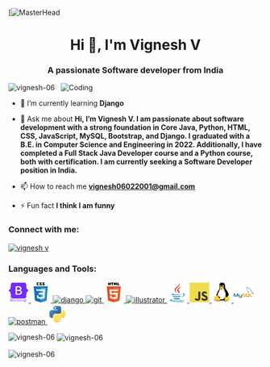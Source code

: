 [![MasterHead](https://img.freepik.com/free-vector/artificial-intelligence-concept-twitch-banner_23-2150389746.jpg)
<h1 align="center">Hi 👋, I'm Vignesh V</h1>
<h3 align="center">A passionate Software developer from India</h3>
<img align="right" alt="Coding" width="400" src="https://erkunal.in/_nuxt/img/about-dev.d3b6fdf.gif">
<p align="left"> <img src="https://komarev.com/ghpvc/?username=vignesh-06&label=Profile%20views&color=0e75b6&style=flat" alt="vignesh-06" /> </p>

- 🌱 I’m currently learning **Django**

- 💬 Ask me about **Hi, I’m Vignesh V. I am passionate about software development with a strong foundation in Core Java, Python, HTML, CSS, JavaScript, MySQL, Bootstrap, and Django. I graduated with a B.E. in Computer Science and Engineering in 2022. Additionally, I have completed a Full Stack Java Developer course and a Python course, both with certification. I am currently seeking a Software Developer position in India.**

- 📫 How to reach me **vignesh06022001@gmail.com**

- ⚡ Fun fact **I think I am funny**

<h3 align="left">Connect with me:</h3>
<p align="left">
<a href="https://linkedin.com/in/vignesh v" target="blank"><img align="center" src="https://raw.githubusercontent.com/rahuldkjain/github-profile-readme-generator/master/src/images/icons/Social/linked-in-alt.svg" alt="vignesh v" height="30" width="40" /></a>
</p>

<h3 align="left">Languages and Tools:</h3>
<p align="left"> <a href="https://getbootstrap.com" target="_blank" rel="noreferrer"> <img src="https://raw.githubusercontent.com/devicons/devicon/master/icons/bootstrap/bootstrap-plain-wordmark.svg" alt="bootstrap" width="40" height="40"/> </a> <a href="https://www.w3schools.com/css/" target="_blank" rel="noreferrer"> <img src="https://raw.githubusercontent.com/devicons/devicon/master/icons/css3/css3-original-wordmark.svg" alt="css3" width="40" height="40"/> </a> <a href="https://www.djangoproject.com/" target="_blank" rel="noreferrer"> <img src="https://cdn.worldvectorlogo.com/logos/django.svg" alt="django" width="40" height="40"/> </a> <a href="https://git-scm.com/" target="_blank" rel="noreferrer"> <img src="https://www.vectorlogo.zone/logos/git-scm/git-scm-icon.svg" alt="git" width="40" height="40"/> </a> <a href="https://www.w3.org/html/" target="_blank" rel="noreferrer"> <img src="https://raw.githubusercontent.com/devicons/devicon/master/icons/html5/html5-original-wordmark.svg" alt="html5" width="40" height="40"/> </a> <a href="https://www.adobe.com/in/products/illustrator.html" target="_blank" rel="noreferrer"> <img src="https://www.vectorlogo.zone/logos/adobe_illustrator/adobe_illustrator-icon.svg" alt="illustrator" width="40" height="40"/> </a> <a href="https://www.java.com" target="_blank" rel="noreferrer"> <img src="https://raw.githubusercontent.com/devicons/devicon/master/icons/java/java-original.svg" alt="java" width="40" height="40"/> </a> <a href="https://developer.mozilla.org/en-US/docs/Web/JavaScript" target="_blank" rel="noreferrer"> <img src="https://raw.githubusercontent.com/devicons/devicon/master/icons/javascript/javascript-original.svg" alt="javascript" width="40" height="40"/> </a> <a href="https://www.linux.org/" target="_blank" rel="noreferrer"> <img src="https://raw.githubusercontent.com/devicons/devicon/master/icons/linux/linux-original.svg" alt="linux" width="40" height="40"/> </a> <a href="https://www.mysql.com/" target="_blank" rel="noreferrer"> <img src="https://raw.githubusercontent.com/devicons/devicon/master/icons/mysql/mysql-original-wordmark.svg" alt="mysql" width="40" height="40"/> </a> <a href="https://postman.com" target="_blank" rel="noreferrer"> <img src="https://www.vectorlogo.zone/logos/getpostman/getpostman-icon.svg" alt="postman" width="40" height="40"/> </a> <a href="https://www.python.org" target="_blank" rel="noreferrer"> <img src="https://raw.githubusercontent.com/devicons/devicon/master/icons/python/python-original.svg" alt="python" width="40" height="40"/> </a> </p>

<p><img align="left" src="https://github-readme-stats.vercel.app/api/top-langs?username=vignesh-06&show_icons=true&locale=en&layout=compact" alt="vignesh-06" /></p>

<p>&nbsp;<img align="center" src="https://github-readme-stats.vercel.app/api?username=vignesh-06&show_icons=true&locale=en" alt="vignesh-06" /></p>

<p><img align="center" src="https://github-readme-streak-stats.herokuapp.com/?user=vignesh-06&" alt="vignesh-06" /></p>

